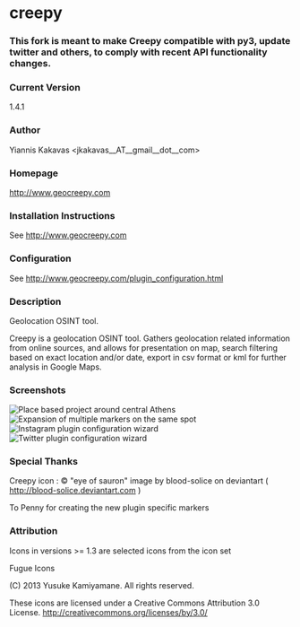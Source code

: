 # creepy

### This fork is meant to make Creepy compatible with py3, update twitter and others, to comply with recent API functionality changes.


### Current Version 

1.4.1

### Author 
Yiannis Kakavas <jkakavas__AT__gmail__dot__com>

### Homepage 
http://www.geocreepy.com

### Installation Instructions 
See http://www.geocreepy.com

### Configuration
See http://www.geocreepy.com/plugin_configuration.html

### Description 
Geolocation OSINT tool.

Creepy is a geolocation OSINT tool. Gathers geolocation related information from online sources, and allows for presentation on map, search filtering based on exact location and/or date, export in csv format or kml for further analysis in Google Maps.

### Screenshots
![Place based project around central Athens](https://github.com/jkakavas/creepy/blob/gh-pages/Place_based_project.png)
![Expansion of multiple markers on the same spot](https://github.com/jkakavas/creepy/blob/gh-pages/multiple_markers.png)
![Instagram plugin configuration wizard](https://github.com/jkakavas/creepy/blob/gh-pages/7.png)
![Twitter plugin configuration wizard](https://github.com/jkakavas/creepy/blob/gh-pages/16.png)


### Special Thanks 

Creepy icon : © "eye of sauron" image by blood-solice on deviantart ( http://blood-solice.deviantart.com )

To Penny for creating the new plugin specific markers 

### Attribution 
Icons in versions >= 1.3 are selected icons from the icon set 

Fugue Icons

(C) 2013 Yusuke Kamiyamane. All rights reserved.

These icons are licensed under a Creative Commons
Attribution 3.0 License.
<http://creativecommons.org/licenses/by/3.0/>




